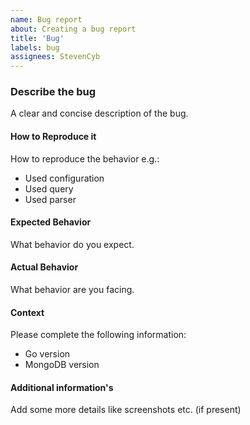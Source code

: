 ```yaml
---
name: Bug report
about: Creating a bug report
title: 'Bug'
labels: bug
assignees: StevenCyb
---
```


### Describe the bug
A clear and concise description of the bug.

#### How to Reproduce it
How to reproduce the behavior e.g.:
- Used configuration
- Used query
- Used parser

#### Expected Behavior
What behavior do you expect.

#### Actual Behavior
What behavior are you facing.

#### Context
Please complete the following information:
- Go version
- MongoDB version

#### Additional information's
Add some more details like screenshots etc. (if present)
